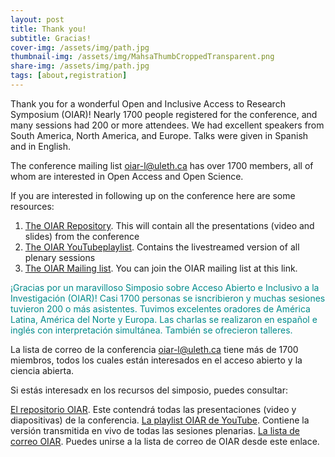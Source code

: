 ```yaml
---
layout: post
title: Thank you! 
subtitle: Gracias!
cover-img: /assets/img/path.jpg
thumbnail-img: /assets/img/MahsaThumbCroppedTransparent.png
share-img: /assets/img/path.jpg
tags: [about,registration]
---
```


Thank you for a wonderful Open and Inclusive Access to Research Symposium (OIAR)! Nearly 1700 people registered for the conference, and many sessions had 200 or more attendees. We had excellent speakers from South America, North America, and Europe. Talks were given in Spanish and in English.

The conference mailing list oiar-l@uleth.ca has over 1700 members, all of whom are interested in Open Access and Open Science. 

If you are interested in following up on the conference here are some resources:

1. [The OIAR Repository](https://zenodo.org/communities/oiar/). This will contain all the presentations (video and slides) from the conference
1. [The OIAR YouTubeplaylist](https://www.youtube.com/playlist?list=PLjxMH6JwH1oPHQEm4ERpJIpCeoPHma4cP). Contains the livestreamed version of all plenary sessions
1. [The OIAR Mailing list](http://listserv.uleth.ca/mailman/listinfo/oiar-l). You can join the OIAR mailing list at this link.

<span style="color: DarkCyan;">¡Gracias por un maravilloso Simposio sobre Acceso Abierto e Inclusivo a la Investigación (OIAR)! Casi 1700 personas se isncribieron y muchas sesiones tuvieron 200 o más asistentes. Tuvimos excelentes oradores de América Latina, América del Norte y Europa. Las charlas se realizaron en español e inglés con interpretación simultánea. También se ofrecieron talleres.

La lista de correo de la conferencia oiar-l@uleth.ca tiene más de 1700 miembros, todos los cuales están interesados en el acceso abierto y la ciencia abierta.

Si estás interesadx en los recursos del simposio, puedes consultar:

[El repositorio OIAR](https://zenodo.org/communities/oiar/). Este contendrá todas las presentaciones (video y diapositivas) de la conferencia.
[La playlist OIAR de YouTube](https://www.youtube.com/playlist?list=PLjxMH6JwH1oPHQEm4ERpJIpCeoPHma4cP). Contiene la versión transmitida en vivo de todas las sesiones plenarias.
[La lista de correo OIAR](http://listserv.uleth.ca/mailman/listinfo/oiar-l). Puedes unirse a la lista de correo de OIAR desde este enlace.</span>
